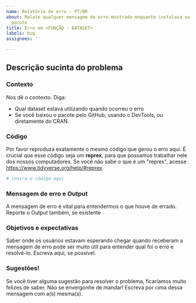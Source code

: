 ```yaml
---
name: Relatório de erro - PT/BR
about: Relate qualquer mensagem de erro mostrada enquanto instalava ou usava nosso
  pacote
title: Erro em <FUNÇÃO - DATASET>
labels: bug
assignees: ''

---
```


## Descrição sucinta do problema

### Contexto

Nos dê o contexto. Diga:

- Qual dataset estava utilizando quando ocorreu o erro
- Se você baixou o pacote pelo GitHub, usando o DevTools, ou diretamente do CRAN.

### Código

Por favor reproduza exatamente o mesmo código que gerou o erro aqui. É crucial que esse código seja um **reprex**, para que possamos trabalhar nele dos nossos computadores. Se você não sabe o que é um "reprex", acesse https://www.tidyverse.org/help/#reprex.

```r
# insira o código aqui
```
### Mensagem de erro e Output

A mensagem de erro é vital para entendermos o que houve de errado. Reporte o Output também, se existente

### Objetivos e expectativas

Saber onde os usuários estavam esperando chegar quando receberam a mensagem de erro pode ser muito útil para entender qual foi o erro e resolvê-lo. Escreva aqui, se possível.

### Sugestões!

Se você tiver alguma sugestão para resolver o problema, ficaríamos muito felizes de saber. Não se envergonhe de mandar! Escreva por cima dessa mensagem com a(s) mesma(s).
